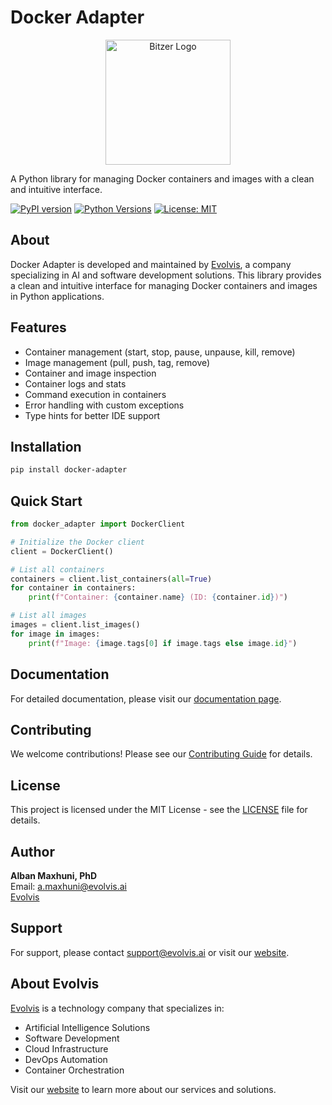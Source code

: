 # Docker Adapter

<p align="center">
  <img src="assets/png/eviesales.png" alt="Bitzer Logo" width="200">
</p>


A Python library for managing Docker containers and images with a clean and intuitive interface.

[![PyPI version](https://badge.fury.io/py/docker-adapter.svg)](https://badge.fury.io/py/docker-adapter)
[![Python Versions](https://img.shields.io/pypi/pyversions/docker-adapter.svg)](https://pypi.org/project/docker-adapter/)
[![License: MIT](https://img.shields.io/badge/License-MIT-yellow.svg)](https://opensource.org/licenses/MIT)

## About

Docker Adapter is developed and maintained by [Evolvis](https://evolvis.ai), a company specializing in AI and software development solutions. This library provides a clean and intuitive interface for managing Docker containers and images in Python applications.

## Features

- Container management (start, stop, pause, unpause, kill, remove)
- Image management (pull, push, tag, remove)
- Container and image inspection
- Container logs and stats
- Command execution in containers
- Error handling with custom exceptions
- Type hints for better IDE support

## Installation

```bash
pip install docker-adapter
```

## Quick Start

```python
from docker_adapter import DockerClient

# Initialize the Docker client
client = DockerClient()

# List all containers
containers = client.list_containers(all=True)
for container in containers:
    print(f"Container: {container.name} (ID: {container.id})")

# List all images
images = client.list_images()
for image in images:
    print(f"Image: {image.tags[0] if image.tags else image.id}")
```

## Documentation

For detailed documentation, please visit our [documentation page](docs/README.md).

## Contributing

We welcome contributions! Please see our [Contributing Guide](CONTRIBUTING.md) for details.

## License

This project is licensed under the MIT License - see the [LICENSE](LICENSE) file for details.

## Author

**Alban Maxhuni, PhD**  
Email: [a.maxhuni@evolvis.ai](mailto:a.maxhuni@evolvis.ai)  
[Evolvis](https://evolvis.ai)

## Support

For support, please contact [support@evolvis.ai](mailto:support@evolvis.ai) or visit our [website](https://evolvis.ai).

## About Evolvis

[Evolvis](https://evolvis.ai) is a technology company that specializes in:
- Artificial Intelligence Solutions
- Software Development
- Cloud Infrastructure
- DevOps Automation
- Container Orchestration

Visit our [website](https://evolvis.ai) to learn more about our services and solutions. 